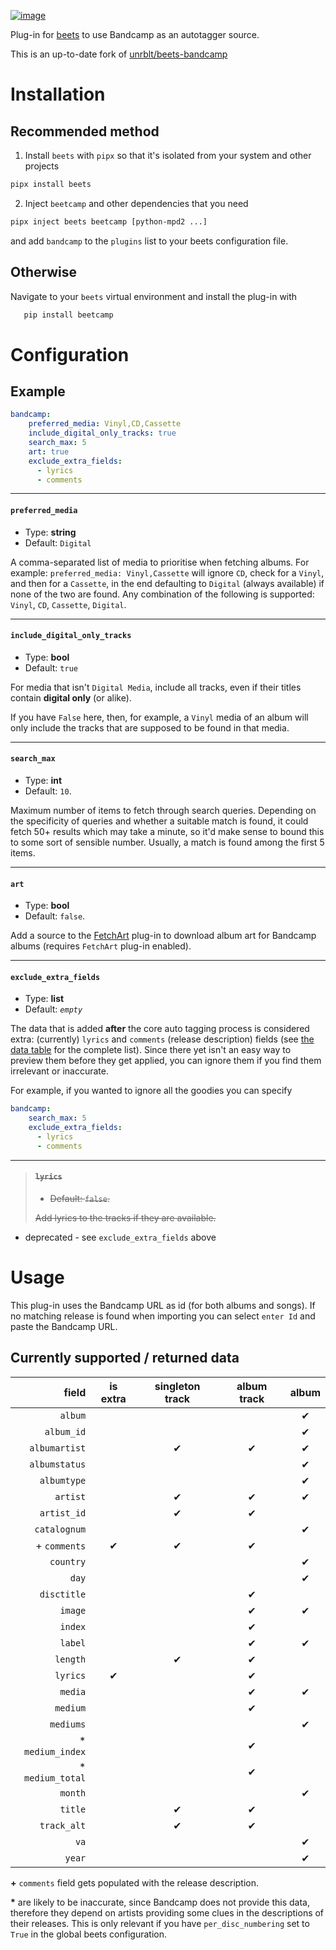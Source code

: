[![image](http://img.shields.io/pypi/v/beetcamp.svg)](https://pypi.python.org/pypi/beetcamp)

Plug-in for [beets](https://github.com/beetbox/beets) to use Bandcamp as
an autotagger source.

This is an up-to-date fork of [unrblt/beets-bandcamp](https://github.com/unrblt/beets-bandcamp)

# Installation

## Recommended method

1. Install `beets` with `pipx` so that it's isolated from your system and other projects
```bash
pipx install beets
```

2. Inject `beetcamp` and other dependencies that you need
```bash
pipx inject beets beetcamp [python-mpd2 ...]
```
and add `bandcamp` to the `plugins` list to your beets configuration file.

## Otherwise

Navigate to your `beets` virtual environment and install the plug-in with

```bash
   pip install beetcamp
```



# Configuration

## Example

```yaml
bandcamp:
    preferred_media: Vinyl,CD,Cassette
    include_digital_only_tracks: true
    search_max: 5
    art: true
    exclude_extra_fields:
      - lyrics
      - comments
```
---

#### `preferred_media`

- Type: **string**
- Default: `Digital`

A comma-separated list of media to prioritise when fetching albums. For example:
`preferred_media: Vinyl,Cassette` will ignore `CD`, check for a `Vinyl`, and then for a
`Cassette`, in the end defaulting to `Digital` (always available) if none of the two are
found. Any combination of the following is supported: `Vinyl`, `CD`, `Cassette`,
`Digital`.

---

#### `include_digital_only_tracks`

- Type: **bool**
- Default: `true`

For media that isn't `Digital Media`, include all tracks, even if their titles contain
**digital only** (or alike).

If you have `False` here, then, for example, a `Vinyl` media of an album will only include
the tracks that are supposed to be found in that media.

---

#### `search_max`

- Type: **int**
- Default: `10`.

Maximum number of items to fetch through search queries. Depending on the specificity of
queries and whether a suitable match is found, it could fetch 50+ results which may take a
minute, so it'd make sense to bound this to some sort of sensible number. Usually, a match
is found among the first 5 items.

---

#### `art`

- Type: **bool**
- Default: `false`.

Add a source to the
[FetchArt](http://beets.readthedocs.org/en/latest/plugins/fetchart.html) plug-in to
download album art for Bandcamp albums (requires `FetchArt` plug-in enabled).

---

#### `exclude_extra_fields`

- Type: **list**
- Default: _`empty`_

The data that is added **after** the core auto tagging process is considered extra:
(currently) `lyrics` and `comments` (release description) fields (see [the data
table](#currently-supported--returned-data) for the complete list). Since there yet isn't
an easy way to preview them before they get applied, you can ignore them if you find them
irrelevant or inaccurate.

For example, if you wanted to ignore all the goodies you can specify
```yaml
bandcamp:
    search_max: 5
    exclude_extra_fields:
      - lyrics
      - comments
```

---

>#### ~~`lyrics`~~
>
>- ~~Default: `false`.~~
>
>~~Add lyrics to the tracks if they are available.~~
- deprecated - see `exclude_extra_fields` above

# Usage

This plug-in uses the Bandcamp URL as id (for both albums and songs). If no matching
release is found when importing you can select `enter Id` and paste the Bandcamp URL.

## Currently supported / returned data

| field              | is extra | singleton track   | album track   | album   |
| -----------------: | :------: | :---------------: | :-----------: | :-----: |
| `album`            |          |                   |               | ✔       |
| `album_id`         |          |                   |               | ✔       |
| `albumartist`      |          | ✔                 | ✔             | ✔       |
| `albumstatus`      |          |                   |               | ✔       |
| `albumtype`        |          |                   |               | ✔       |
| `artist`           |          | ✔                 | ✔             | ✔       |
| `artist_id`        |          | ✔                 | ✔             |         |
| `catalognum`       |          |                   |               | ✔       |
| + `comments`       | ✔        | ✔                 | ✔             |         |
| `country`          |          |                   |               | ✔       |
| `day`              |          |                   |               | ✔       |
| `disctitle`        |          |                   | ✔             |         |
| `image`            |          |                   | ✔             | ✔       |
| `index`            |          |                   | ✔             |         |
| `label`            |          |                   | ✔             | ✔       |
| `length`           |          | ✔                 | ✔             |         |
| `lyrics`           | ✔        |                   | ✔             |         |
| `media`            |          |                   | ✔             | ✔       |
| `medium`           |          |                   | ✔             |         |
| `mediums`          |          |                   |               | ✔       |
| * `medium_index`   |          |                   | ✔             |         |
| * `medium_total`   |          |                   | ✔             |         |
| `month`            |          |                   |               | ✔       |
| `title`            |          | ✔                 | ✔             |         |
| `track_alt`        |          | ✔                 | ✔             |         |
| `va`               |          |                   |               | ✔       |
| `year`             |          |                   |               | ✔       |

**\+** `comments` field gets populated with the release description.

**\*** are likely to be inaccurate, since Bandcamp does not provide this data,
  therefore they depend on artists providing some clues in the descriptions of
  their releases. This is only relevant if you have `per_disc_numbering` set to
  `True` in the global beets configuration.
